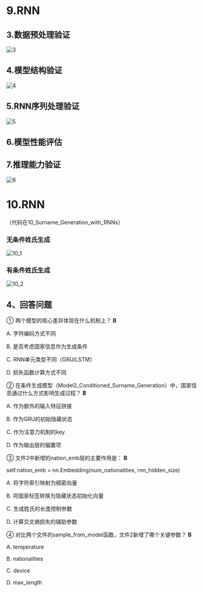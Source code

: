 # 9.RNN

## 3.数据预处理验证

![3](image/3.png)



## 4.模型结构验证

![4](image/4.png)



## 5.RNN序列处理验证

![5](image/5.png)

## 6.模型性能评估

## 7.推理能力验证

![6](image/6.png)

# 10.RNN 

（代码在10_Surname_Generation_with_RNNs）

### 无条件姓氏生成

![10_1](image/10_1.png)

### 有条件姓氏生成

![10_2](image/10_2.png)

## 4、**回答问题**

① 两个模型的核心差异体现在什么机制上？  **B**

A. 字符编码方式不同

B. 是否考虑国家信息作为生成条件

C. RNN单元类型不同（GRU/LSTM）

D. 损失函数计算方式不同

② 在条件生成模型（Model2_Conditioned_Surname_Generation）中，国家信息通过什么方式影响生成过程？  **B**

A. 作为额外的输入特征拼接

B. 作为GRU的初始隐藏状态

C. 作为注意力机制的key

D. 作为输出层的偏置项

③ 文件2中新增的nation_emb层的主要作用是：  **B**

self.nation_emb = nn.Embedding(num_nationalities, rnn_hidden_size)

A. 将字符索引映射为稠密向量

B. 将国家标签转换为隐藏状态初始化向量

C. 生成姓氏的长度控制参数

D. 计算交叉熵损失的辅助参数

④ 对比两个文件的sample_from_model函数，文件2新增了哪个关键参数？  **B**

A. temperature

B. nationalities

C. device

D. max_length
